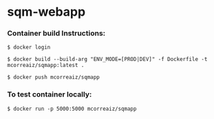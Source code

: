 # sqm-webapp



### Container build Instructions:
```
$ docker login

$ docker build --build-arg "ENV_MODE=[PROD|DEV]" -f Dockerfile -t mcorreaiz/sqmapp:latest .

$ docker push mcorreaiz/sqmapp
```
  

### To test container locally:

`$ docker run -p 5000:5000 mcorreaiz/sqmapp`